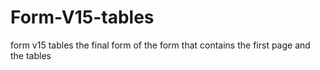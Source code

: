 # Form-V15-tables
form v15 tables
the final form of the form that contains the first page and the tables
